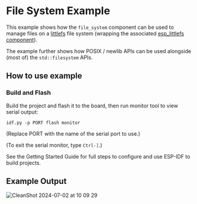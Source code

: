 # File System Example

This example shows how the `file_system` component can be used to manage files
on a [littlefs](https://github.com/littlefs-project/littlefs) file system
(wrapping the associated [esp_littlefs
component](https://github.com/joltwallet/esp_littlefs)).

The example further shows how POSIX / newlib APIs can be used alongside (most
of) the `std::filesystem` APIs.

## How to use example

### Build and Flash

Build the project and flash it to the board, then run monitor tool to view serial output:

```
idf.py -p PORT flash monitor
```

(Replace PORT with the name of the serial port to use.)

(To exit the serial monitor, type ``Ctrl-]``.)

See the Getting Started Guide for full steps to configure and use ESP-IDF to build projects.

## Example Output

![CleanShot 2024-07-02 at 10 09 29](https://github.com/esp-cpp/espp/assets/213467/02fab9cb-ec32-4ff5-93c9-1da7945ed2fc)

